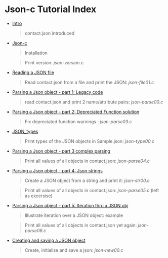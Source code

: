 # Json-c Tutorial Index

- [Intro](https://github.com/rbtylee/tutorial-jsonc/blob/master/tutorial/Intro.md)
  
  > contact.json introduced
  
- [Json-c](https://github.com/rbtylee/tutorial-jsonc/blob/master/tutorial/Json-c.md)

  > Installation
  
  > Print version: _*json-version.c*_
  
- [Reading a JSON file](https://github.com/rbtylee/tutorial-jsonc/blob/master/tutorial/File.md)

  > Read contact.json from a file and print the JSON: _*json-file01.c*_
  
- [Parsing a Json object - part 1: Legacy code](https://github.com/rbtylee/tutorial-jsonc/blob/master/tutorial/legacy.md)

  > read contact.json  and print 2 name/attribute pairs: _*json-parse00.c*_
  
- [Parsing a Json object - part 2: Depreciated Function solution](https://github.com/rbtylee/tutorial-jsonc/blob/master/tutorial/parsing.md)

  > Fix depreciated function warnings : _*json-parse03.c*_
  
- [JSON_types](https://github.com/rbtylee/tutorial-jsonc/blob/master/tutorial/types.md)

  > Print types of the JSON objects in Sample.json: _*json-type00.c*_
  
- [Parsing a Json object - part 3 complex parsing](https://github.com/rbtylee/tutorial-jsonc/blob/master/tutorial/parsing2.md)

  > Print all values of all objects in contact.json: _*json-parse04.c*_
  
- [Parsing a Json object - part 4: Json strings](https://github.com/rbtylee/tutorial-jsonc/blob/master/tutorial/parsing3.md)

  > Create a JSON object from a string and print it: _*json-str00.c*_
  
  > Print all values of all objects in contact.json: _*json-parse05.c*_ (left as excersise)
 
- [Parsing a Json object - part 5: Iteration thru a JSON obj](https://github.com/rbtylee/tutorial-jsonc/blob/master/tutorial/parsing4.md)

  > Illustrate iteration over a JSON object: example
  
  > Print all values of all objects in contact.json yet again: _*json-parse06.c*_
  
- [Creating and saving a JSON object](https://github.com/rbtylee/tutorial-jsonc/blob/master/tutorial/new.md)

  > Create, initialize and save a json: _*json-new00.c*_
  
